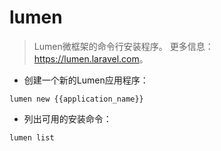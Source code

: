 # lumen

> Lumen微框架的命令行安装程序。
> 更多信息：<https://lumen.laravel.com>。

- 创建一个新的Lumen应用程序：

`lumen new {{application_name}}`

- 列出可用的安装命令：

`lumen list`